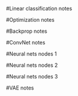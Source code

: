 
#Linear classification notes

#Optimization notes

#Backprop notes

#ConvNet notes

#Neural nets nodes 1

#Neural nets nodes 2

#Neural nets nodes 3

#VAE notes